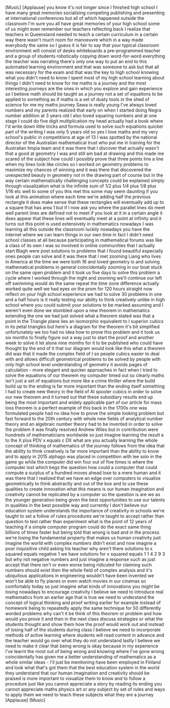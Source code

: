 
[Music]
[Applause]
you know it&#39;s not longer since I
finished high school I have many great
memories socializing competing
publishing and presenting at
international conferences but all of
which happened outside the classroom I&#39;m
sure you all have great memories of your
high school some of us might even
remember our teachers reflecting back I
realize that teachers in Queensland
needed to teach a certain curriculum in
a certain way there wasn&#39;t much room for
manoeuvre which in a way made everybody
the same so I guess it is fair to say
that your typical classroom environment
will consist of desks whiteboards a
pre-programmed teacher and a group of
students robotically copying down
word-for-word everything the teacher was
narrating there&#39;s only one way to put an
end to this automated learning
environment and that was someone to ask
but that all was necessary for the exam
and that was the key to high school
knowing what you didn&#39;t need to know I
spent most of my high school learning
about things I didn&#39;t need to know for
me maths is a journey and the most
interesting journeys are the ones in
which you explore and gain experience so
I believe math should be taught as a
journey not a set of equations to be
applied to something as if maths is a
set of dusty tools in the shed of
science for me my maths journey Sawa is
really young
I&#39;ve always loved numbers and my parents
realized that early on when I started
doing Negra number addition at 3 years
old
I also loved squaring numbers and at one
stage I could do five digit
multiplication
my head actually had a book where I&#39;d
write down little tricks and formula
used to solve such equations quicker
part of the writing I was only 5 years
old so yes I love maths and my very
school&#39;s public in competitions at age
of 13 I was spotted by the national
director of the Australian mathematical
trust who put me in training for the
Australian limpia team and it was there
that I discover that actually wasn&#39;t
that a good at geometry I was and still
am bad at drawing and this made me
scared of the subject how could I
possibly prove that three points line a
line when my lines look like circles so
I worked on geometry problems to
maximize my chances of winning and it
was there that discovered the unexpected
beauty in geometry not in the drawing
part of course but in the way certain
mathematically challenging concepts
could be explained simply through
visualization what is the infinite sum
of 1/2 plus 1/4 plus 1/8 plus 1/16 etc
well to some of you this met this some
may seem daunting if you look at this
animation where each time we&#39;re adding
half the previous rectangle it does make
sense that these rectangles will
eventually add up to a square that has
area 1 but if I now ask you where the
parallel lines do meet well parent lines
are defined not to meet if you look at
it in a certain angle it does appear
that these lines will eventually meet at
a point at infinity and it turns out
this point is used extensively in
mathematics nowadays I was learning all
this outside the classroom
luckily nowadays you have the internet
where we can learn things in our own
time in fact I didn&#39;t need school
classes at all because participating in
mathematical forums was like a class of
its own I was so involved in online
communities that I actually start
Blagh were post solutions to problems
that I found beautiful especially ones
people can solve and it was there that I
met zooming Liang who lives in America
at the time we were both 16 and loved
geometry is and solving mathematical
problems in general coincidentally
zooming in our boat stuck on the same
open problem and it took us five days to
solve this problem a cycle where I
worked through the night and zooming
we&#39;ll continue our left off swimming
would do the same
repeat the time zone difference actually
worked quite well
we had eyes on the prom for 120 hours
straight now reflect on your high school
experience we had to solve 30 problems
in one and a half hours is it really
testing our ability to think creatively
unlike in high school where you could
submit your solutions to be marked
assuming and I weren&#39;t even done we
stumbled upon a new theorem in
mathematics extending the one we had
just solved what a theorem stated was
that a point in the Triangle plane lies
an isomorphic equivalent to I superior
cubics in its petal triangles but here&#39;s
a diagram for the theorem it&#39;s bit
simplified unfortunately we too had no
idea how to prove this problem and it
took us six months to finally figure out
a way just to start the proof and
another week to solve it let alone nine
months for it to be published who could
have thought by the end of it that our
diagram would look like this what a
theorem did was that it made the complex
field of I so people cubics easier to
deal with and allows difficult
geometrical problems to be solved by
people with only high school level
understanding of geometry it avoids
pages of calculation - more elegant and
quicker approaches in fact
when I tried to solve the equations of
our theorem my computer timed out so
clearly maths isn&#39;t just a set of
equations but more like a crime thriller
where the build build up to the ending
is far more important than the ending
itself something I had to create new
theory in the field of AI spooler cubics
in order to solve our new theorem and it
turned out that these subsidiary results
end up being the most important and
widely applicable part of our article
for mass loss theorem is a perfect
example of this back in the 1700s one
was formulated people had no idea how to
prove the simple looking problem but
fast forward to the 20th century with
whole new fields of analytical number
theory and an algebraic number theory
had to be invented in order to solve the
problem it was finally resolved Andrew
Wiles but in contribution were hundreds
of mathematicians worldwide so just
imagine learning the result a to the X
plus PDV x equals c DX what are you
actually learning the whole concept of
thinking of mathematics of the journey
follows from the idea that the ability
to think creatively is far more
important than the ability to know and
to apply in 2015 alphago was placed in
competition with lee solo in the game go
while the computer did win four out of
five times is where the computer lost
which begs the question how could a
computer that could compute a surplus of
a hundred moves ahead lose to a mere
human and it was there that I realized
that we have an edge over computers to
visualize geometrically to think
abstractly and out of the box and to use
these qualities to create innovation
what this means is our human imagination
and creativity cannot be replicated by a
computer
so the question is are we as the younger
generation being given the best
opportunities to use our talents in
qualities in the best possible way and
currently I don&#39;t believe our education
system understands the importance of
creativity in schools we&#39;re taught to
set a follow of rules procedures we&#39;re
taught to accept rather than question to
test rather than experiment what is the
point of 12 years of teaching if a
simple computer program could do the
exact same thing billions of times
faster but being told that wrong is bad
and in the process we&#39;re losing the
fundamental property that makes us human
creativity just imagine the world with
complex numbers didn&#39;t exist and now
imagine a poor inquisitive child asking
his teacher why aren&#39;t there solutions
to x squared equals negative 1 we have
solutions for x squared equals 1 1 4 2 9
3 but why not negative numbers and just
imagine a response such as just accept
that there isn&#39;t or even worse being
ridiculed for claiming such numbers
should exist then the whole field of
complex analysis and it&#39;s ubiquitous
applications in engineering wouldn&#39;t
have been invented we won&#39;t be able to
fly planes or even watch movies in our
cinemas so comfortably today so just
imagine what kinds of innovations you
might be losing nowadays to encourage
creativity I believe we need to
introduce real mathematics from an
earlier age that is true we need to
understand the concept of logical
thinking and proof writing earlier for
example instead of homework being to
repeatedly apply the same technique for
50 differently worded problems why can&#39;t
it be think of this theorem or problem
and how would you prove it and then in
the next class discuss strategies or
what the students thought and show them
how the proof would work out and instead
of losing half of the students during
class I believe we need to incorporate
methods of active learning where
students will read content in advance
and the teacher would go over what they
do not understand lastly I believe we
need to make it clear that being wrong
is okay because in my experience I&#39;ve
learnt the most out of being wrong and
knowing where I&#39;ve gone wrong
coincidentally has given me a better
understanding of mathematics as a whole
similar ideas - I&#39;ll just be mentioning
have been employed in Finland and look
what that&#39;s got them that the best
education system in the world they
understand that our human imagination
and creativity should be praised is more
important to visualize them to know and
to follow a procedure just like you
cannot appreciate a story by reading its
ending you cannot appreciate maths
physics art or any subject by set of
rules and ways to apply them we need to
teach these subjects what they are a
journey
[Applause]
[Music]
